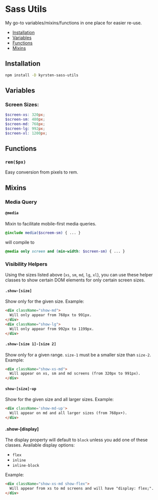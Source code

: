 # Sass Utils

My go-to variables/mixins/functions in one place for easier re-use.

* [Installation](#installation)
* [Variables](#variables)
* [Functions](#functions)
* [Mixins](#mixins)

## Installation
```bash
npm install -D kyrsten-sass-utils
```

## Variables

### Screen Sizes:
```scss
$screen-xs: 320px;
$screen-sm: 480px;
$screen-md: 768px;
$screen-lg: 992px;
$screen-xl: 1200px;
```

## Functions

### `rem($px)`
Easy conversion from pixels to rem.

## Mixins

### Media Query 
#### `@media` 
Mixin to facilitate mobile-first media queries. 
```scss
@include media($screem-sm) { ... }
```  
will compile to
```scss
@media only screen and (min-width: $screen-sm) { ... }
```

### Visibility Helpers

Using the sizes listed above (`xs`, `sm`, `md`, `lg`, `xl`), you can use these helper classes to show certain DOM elements for only certain screen sizes.

#### `.show-[size]`
Show only for the given size. Example:  
```html
<div className="show-md">
  Will only appear from 768px to 991px.
</div>
<div className="show-lg">
  Will only appear from 992px to 1199px.
</div>
```


#### `.show-[size 1]-[size 2]`
Show only for a given range. `size-1` must be a smaller size than `size-2`. Example:  
```html
<div className="show-xs-md">
  Will appear on xs, sm and md screens (from 320px to 991px).
</div>
```

#### `show-[size]-up`
Show for the given size and all larger sizes. Example:  
```html
<div className='show-md-up'>
  Will appear on md and all larger sizes (from 768px+).
</div>
```

#### .show-[display]
The display property will default to `block` unless you add one of these classes. Available display options:  
* `flex`
* `inline`
* `inline-block`

Example:  
```html
<div className="show-xs-md show-flex">
  Will appear from xs to md screens and will have "display: flex;".
</div>
```
